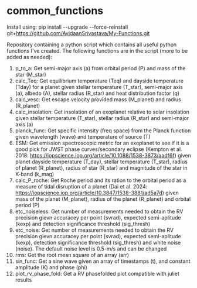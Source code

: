 # common_functions

Install using: pip install --upgrade --force-reinstall git+https://github.com/AvidaanSrivastava/My-Functions.git

Repository containing a python script which contains all useful python functions I've created. The following functions are in the script (more to be added as needed):

1. p_to_a: Get semi-major axis (a) from orbital period (P) and mass of the star (M_star)
2. calc_Teq: Get equilibrium temperature (Teq) and dayside temperature (Tday) for a planet given stellar temperature (T_star), semi-major axis (a), albedo (A), stellar radius (R_star) and heat distribution factor (q)
3. calc_vesc: Get escape velocity provided mass (M_planet) and radius (R_planet)
4. calc_insolation: Get insolation of an exoplanet relative to solar insolation given stellar temperature (T_star), stellar radius (R_star) and semi-major axis (a)
5. planck_func: Get specific intensity (freq space) from the Planck function given wavelength (wave) and temperature of source (T)
6. ESM: Get emission spectroscopic metric for an exoplanet to see if it is a good pick for JWST phase curves/secondary eclipse (Kempton et al. 2018: https://iopscience.iop.org/article/10.1088/1538-3873/aadf6f) given planet dayside temperature (T_day), stellar temperature (T_star), radius of planet (R_planet), radius of star (R_star) and magnitude of the star in K-band (k_mag)
7. calc_P_roche: Get Roche period and its ration to the orbital period as a measure of tidal disruption of a planet (Dai et al. 2024: https://iopscience.iop.org/article/10.3847/1538-3881/ad5a7d) given mass of the planet (M_planet), radius of the planet (R_planet) and orbital period (P)
8. etc_noiseless: Get number of measurements needed to obtain the RV precision gievn accuracey per point (svrad), expected semi-aplitude (kexp) and detection significance threshold (sig_thresh)
9. etc_noise: Get number of measurements needed to obtain the RV precision gievn accuracey per point (svrad), expected semi-aplitude (kexp), detection significance threshold (sig_thresh) and white noise (noise). The default noise level is 0.5-m/s and can be changed
10. rms: Get the root mean square of an array (arr)
11. sin_func: Get a sine wave given an array of timestamps (t), and constant amplitude (K) and phase (phi)
12. plot_rv_phase_fold: Get a RV phasefolded plot compatible with juliet results
